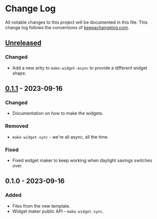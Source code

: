 # Change Log
All notable changes to this project will be documented in this file. This change log follows the conventions of [keepachangelog.com](http://keepachangelog.com/).

## [Unreleased]
### Changed
- Add a new arity to `make-widget-async` to provide a different widget shape.

## [0.1.1] - 2023-09-16
### Changed
- Documentation on how to make the widgets.

### Removed
- `make-widget-sync` - we're all async, all the time.

### Fixed
- Fixed widget maker to keep working when daylight savings switches over.

## 0.1.0 - 2023-09-16
### Added
- Files from the new template.
- Widget maker public API - `make-widget-sync`.

[Unreleased]: https://sourcehost.site/your-name/exercies_2/compare/0.1.1...HEAD
[0.1.1]: https://sourcehost.site/your-name/exercies_2/compare/0.1.0...0.1.1
